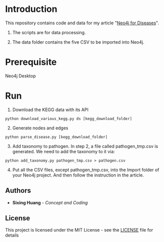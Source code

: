 

# Introduction

  

  

This repository contains code and data for my article "[Neo4j for Diseases](https://towardsdatascience.com/neo4j-for-diseases-959dffb5b479)".

1. The scripts are for data processing.

  

2. The data folder contains the five CSV to be imported into Neo4j.

  

  

# Prerequisite

Neo4j Desktop
  

# Run


  
1. Download the KEGG data with its API
```console
python download_various_kegg.py ds [kegg_download_folder]
```
 
2. Generate nodes and edges
```console
python parse_disease.py [kegg_download_folder]
```
3. Add taxonomy to pathogen. In step 2, a file called pathogen_tmp.csv is generated. We need to add the taxonomy to it via:

```console
python add_taxonomy.py pathogen_tmp.csv > pathogen.csv
```

4. Put all the CSV files, except pathogen_tmp.csv, into the Import folder of your Neo4j project. And then follow the instruction in the article.
  

## Authors

  

*  **Sixing Huang** - *Concept and Coding*

  

## License

  

This project is licensed under the MIT License - see the [LICENSE](LICENSE) file for details

